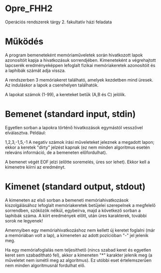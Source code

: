 # Opre_FHH2
Operációs rendszerek tárgy 2. fakultatív házi feladata

# Működés
A program bemeneteként memóriaműveletek során hivatkozott lapok azonosítóit kapja a hivatkozásuk sorrendjében. Kimeneteként a végrehajtott lapcserék eredményeképpen lefoglalt fizikai memóriakeretek azonosítóit és a laphibák számát adja vissza.

A rendszerben 3 memóriakeret található, amelyek kezdetben mind üresek. Az induláskor a lapok a cserehelyen találhatók.

A lapokat számok (1-99), a kereteket betűk (A,B és C) jelölik.

# Bemenet (standard input, stdin)
Egyetlen sorban a lapokra történő hivatkozások egymástól vesszővel elválasztva. Például:

1,2,3,-1,5,-1
A negatív számok írási műveleteket jeleznek a megadott lapon; ekkor a keretek "dirty" jelzést kapnak (ez nem minden algoritmus esetén releváns információ, de a bemeneten előfordulhat).

A bemenet végét EOF jelzi (előtte soremelés, üres sor lehet). Ekkor kell a kimenetre kiírni az eredményt.

# Kimenet (standard output, stdout)
A kimeneten az első sorban a bemeneti memóriahivatkozások kiszolgálásához lefoglalt memóriakeretek betűjelei szerepelnek a megfelelő sorrendben, szóközök nélkül, egybeírva, majd a következő sorban a laphibák száma. A kiírt eredmények előtt, után üres karakterek, további sorok ne legyenek!

Amennyiben egy memóriahivatkozáshoz nem kellett új keretet foglalni (már a memóriában volt a lap), a kimeneten az adott pozícióban "-" jel jelenik meg.

Ha egy memóriafoglalás nem teljesíthető (nincs szabad keret és egyetlen keret sem szabadítható fel), akkor a kimeneten "*" karakter jelenik meg (a műveletet nem ismétli meg az algoritmus). Ez utóbbi eset értelemszerűen nem minden algoritmusnál fordulhat elő.
